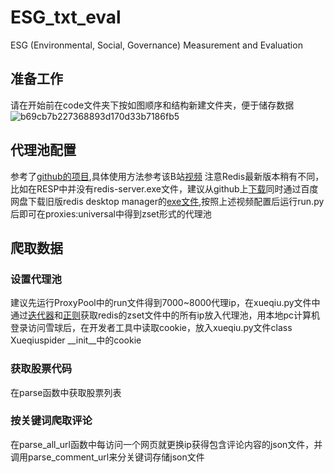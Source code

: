 # ESG_txt_eval

ESG (Environmental, Social, Governance) Measurement and Evaluation

## 准备工作
请在开始前在code文件夹下按如图顺序和结构新建文件夹，便于储存数据
![b69cb7b227368893d170d33b7186fb5](https://user-images.githubusercontent.com/91353090/185399491-deecb72d-7501-400e-acfb-6e570ad51937.jpg)

## 代理池配置
参考了[github的项目](https://github.com/Python3WebSpider/ProxyPool),具体使用方法参考该B站[视频](https://www.bilibili.com/video/BV15v411G71f?spm_id_from=333.880.my_history.page.click)
注意Redis最新版本稍有不同，比如在RESP中并没有redis-server.exe文件，建议从github上[下载](https://github.com/microsoftarchive/redis/releases)同时通过百度网盘下载旧版redis desktop manager的[exe文件](https://pan.baidu.com/s/1K5Yd1OQ8nAofCl79Hp8r1A),按照上述视频配置后运行run.py后即可在proxies:universal中得到zset形式的代理池

## 爬取数据

### 设置代理池
建议先运行ProxyPool中的run文件得到7000~8000代理ip，在xueqiu.py文件中通过[迭代器](https://www.runoob.com/w3cnote/python-redis-intro.html)和[正则](https://blog.csdn.net/weixin_41738417/article/details/103229421)获取redis的zset文件中的所有ip放入代理池，用本地pc计算机登录访问雪球后，在开发者工具中读取cookie，放入xueqiu.py文件class Xueqiuspider __init__中的cookie

### 获取股票代码
在parse函数中获取股票列表

### 按关键词爬取评论
在parse_all_url函数中每访问一个网页就更换ip获得包含评论内容的json文件，并调用parse_comment_url来分关键词存储json文件
